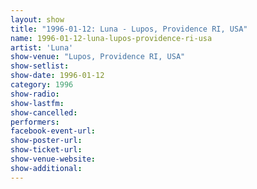 ```yaml
---
layout: show
title: "1996-01-12: Luna - Lupos, Providence RI, USA"
name: 1996-01-12-luna-lupos-providence-ri-usa
artist: 'Luna'
show-venue: "Lupos, Providence RI, USA"
show-setlist: 
show-date: 1996-01-12
category: 1996
show-radio: 
show-lastfm: 
show-cancelled: 
performers: 
facebook-event-url: 
show-poster-url: 
show-ticket-url: 
show-venue-website: 
show-additional: 
---
```


